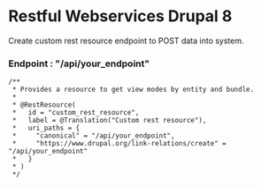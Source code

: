 # Restful Webservices Drupal 8

Create custom rest resource endpoint to POST data into system.

### Endpoint : "/api/your_endpoint"

```
/**
 * Provides a resource to get view modes by entity and bundle.
 *
 * @RestResource(
 *   id = "custom_rest_resource",
 *   label = @Translation("Custom rest resource"),
 *   uri_paths = {
 *     "canonical" = "/api/your_endpoint",
 *     "https://www.drupal.org/link-relations/create" = "/api/your_endpoint"
 *   }
 * )
 */
```